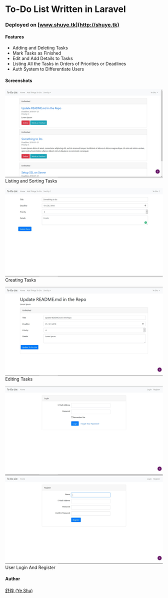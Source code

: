 # To-Do List Written in Laravel

### Deployed on [www.shuye.tk](http://shuye.tk)

#### Features
* Adding and Deleting Tasks
* Mark Tasks as Finished
* Edit and Add Details to Tasks
* Listing All the Tasks in Orders of Priorities or Deadlines
* Auth System to Differentiate Users

#### Screenshots
![](Screenshots/index.jpg)
Listing and Sorting Tasks

![](Screenshots/Create.jpg)
Creating Tasks

![](Screenshots/Edit.jpg)
Editing Tasks

![](Screenshots/login.jpg)
![](Screenshots/register.jpg)
User Login And Register

#### Author
[舒烨 (Ye Shu)](mailto:shuye02@outlook.com)
